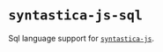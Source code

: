 # `syntastica-js-sql`

Sql language support for
[`syntastica-js`](https://www.npmjs.com/package/@syntastica/core).
